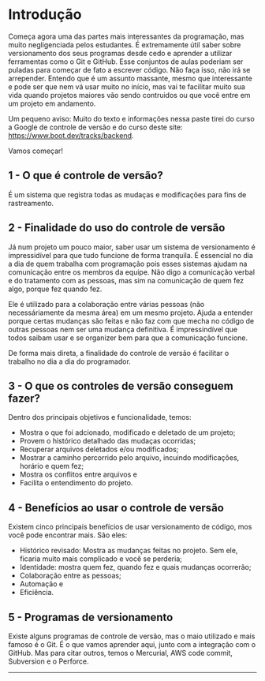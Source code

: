 # Introdução

Começa agora uma das partes mais interessantes da programação, mas muito negligenciada pelos estudantes. É extremamente útil saber sobre versionamento dos seus programas desde cedo e aprender a utilizar ferramentas como o Git e GitHub. Esse conjuntos de aulas poderiam ser puladas para começar de fato a escrever código. Não faça isso, não irá se arrepender. Entendo que é um assunto massante, mesmo que interessante e pode ser que nem vá usar muito no início, mas vai te facilitar muito sua vida quando projetos maiores vão sendo contruidos ou que você entre em um projeto em andamento. 

Um pequeno aviso: Muito do texto e informações nessa paste tirei do curso a Google de controle de versão e do curso deste site: https://www.boot.dev/tracks/backend. 

Vamos começar!

## 1 - O que é controle de versão?

É um sistema que registra todas as mudaças e modificações para fins de rastreamento. 

## 2 - Finalidade do uso do controle de versão

Já num projeto um pouco maior, saber usar um sistema de versionamento é impressidível para que tudo funcione de forma tranquila. É essencial no dia a dia de quem trabalha com programação pois esses sistemas ajudam na comunicação entre os membros da equipe. Não digo a comunicação verbal e do tratamento com as pessoas, mas sim na comunicação de quem fez algo, porque fez quando fez. 

Ele é utilizado para a colaboração entre várias pessoas (não necessáriamente da mesma área) em um mesmo projeto. Ajuda a entender porque certas mudanças são feitas e não faz com que mecha no código de outras pessoas nem ser uma mudança definitiva. É impressindível que todos saibam usar e se organizer bem para que a comunicação funcione.

De forma mais direta, a finalidade do controle de versão é facilitar o trabalho no dia a dia do programador.

## 3 - O que os controles de versão conseguem fazer?

Dentro dos principais objetivos e funcionalidade, temos:

- Mostra o que foi adcionado, modificado e deletado de um projeto;
- Provem o histórico detalhado das mudaças ocorridas;
- Recuperar arquivos deletados e/ou modificados;
- Mostrar a caminho percorrido pelo arquivo, incuindo modificações, horário e quem fez;
- Mostra os conflitos entre arquivos e 
- Facilita o entendimento do projeto.

## 4 - Benefícios ao usar o controle de versão

Existem cinco principais benefícios de usar versionamento de código, mos você pode encontrar mais. São eles:

- Histórico revisado: Mostra as mudanças feitas no projeto. Sem ele, ficaria muito mais complicado e você se perderia;
- Identidade: mostra quem fez, quando fez e quais mudanças ocorrerão;
- Colaboração entre as pessoas;
- Automação e
- Eficiência.

## 5 - Programas de versionamento 

Existe alguns programas de controle de versão, mas o maio utilizado e mais famoso é o Git. É o que vamos aprender aqui, junto com a integração com o GitHub. Mas para citar outros, temos o Mercurial, AWS code commit, Subversion e o Perforce.

---
